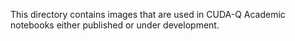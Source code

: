 This directory contains images that are used in CUDA-Q Academic notebooks either published or under development.
